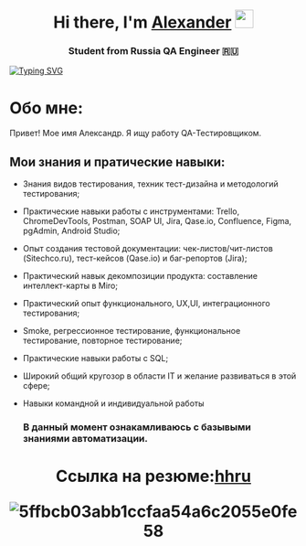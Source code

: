 <h1 align="center">Hi there, I'm <a href="https://my.sky.pro/" target="_blank">Alexander</a> 
<img src="https://github.com/blackcater/blackcater/raw/main/images/Hi.gif" height="32"/></h1>
<h3 align="center">Student from Russia QA Engineer 🇷🇺</h3>

[![Typing SVG](https://readme-typing-svg.herokuapp.com?color=%2336BCF7&lines=Computer+science+IT)](https://git.io/typing-svg)


# Обо мне: 
Привет! Мое имя Александр. Я ищу работу QA-Тестировщиком.

## Мои знания и пратические навыки: 
- Знания видов тестирования, техник тест-дизайна и методологий тестирования;
- Практические навыки работы с инструментами: Trello, ChromeDevTools, Postman, SOAP UI, Jira,
Qase.io, Confluence, Figma, pgAdmin, Android Studio;
- Опыт создания тестовой документации: чек-листов/чит-листов (Sitechco.ru), тест-кейсов
(Qase.io) и баг-репортов (Jira);
- Практический навык декомпозиции продукта: составление интеллект-карты в Miro;
- Практический опыт функционального, UX,UI, интеграционного тестирования;
- Smoke, регрессионное тестирование, функциональное тестирование, повторное тестирование;
- Практические навыки работы с SQL;
- Широкий общий кругозор в области IT и желание развиваться в этой сфере;
- Навыки командной и индивидуальной работы

   ### В данный момент ознакамливаюсь с базывыми знаниями автоматизации.
 <h1 align="center">Ссылка на резюме:<a href="https://krasnodar.hh.ru/resume/44bec338ff0c4154810039ed1f456967654c53" target="_blank">hhru</a> 
  









![5ffbcb03abb1ccfaa54a6c2055e0fe58](https://github.com/LISICS/onestep/assets/140154437/13877bf2-bc96-455f-96f5-596b7b1f485e)
